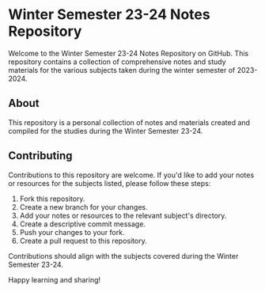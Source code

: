 # Winter Semester 23-24 Notes Repository

Welcome to the Winter Semester 23-24 Notes Repository on GitHub. This repository contains a collection of comprehensive notes and study materials for the various subjects taken during the winter semester of 2023-2024.

## About

This repository is a personal collection of notes and materials created and compiled for the studies during the Winter Semester 23-24.


## Contributing

Contributions to this repository are welcome. If you'd like to add your notes or resources for the subjects listed, please follow these steps:

1. Fork this repository.
2. Create a new branch for your changes.
3. Add your notes or resources to the relevant subject's directory.
4. Create a descriptive commit message.
5. Push your changes to your fork.
6. Create a pull request to this repository.

Contributions should align with the subjects covered during the Winter Semester 23-24.

Happy learning and sharing!

